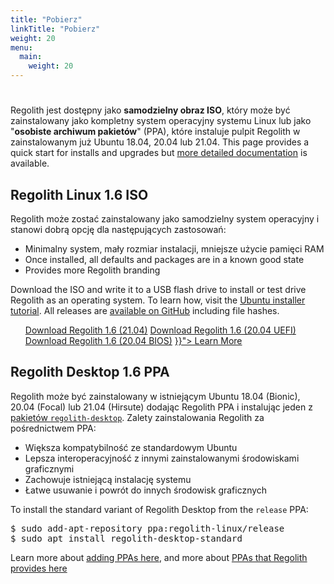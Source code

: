 ```yaml
---
title: "Pobierz"
linkTitle: "Pobierz"
weight: 20
menu:
  main:
    weight: 20
---
```


<div class="container text-center pt-5 mt-5">
    <div class="row">
        <div class="col col-md-auto"><h1><i class="fas fa-cloud-download-alt"></i></h1></div>
        <div class="col"><p>Regolith jest dostępny jako <b>samodzielny obraz ISO</b>, który może być zainstalowany jako kompletny system operacyjny systemu Linux lub jako "<b>osobiste archiwum pakietów</b>" (PPA), które instaluje pulpit Regolith w zainstalowanym już Ubuntu 18.04, 20.04 lub 21.04.  This page provides a quick start for installs and upgrades but <a href="../docs/getting-started/install">more detailed documentation</a> is available.</p>
        </div>
    </div>
</div>

<div class="container">
  <div class="row">
    <div class="col-sm p-5">
                <h2><i class="fas fa-compact-disc"></i> Regolith Linux 1.6 ISO</h2>
                <p>
                    Regolith może zostać zainstalowany jako samodzielny system operacyjny i stanowi dobrą opcję dla następujących zastosowań:
                    <ul>
                        <li>Minimalny system, mały rozmiar instalacji, mniejsze użycie pamięci RAM</li>
                        <li>Once installed, all defaults and packages are in a known good state</li>
                        <li>Provides more Regolith branding</li>
                    </ul>
                Download the ISO and write it to a USB flash drive to install or test drive Regolith as an operating system.  To learn how, visit the <a class="text-warning"  href="https://tutorials.ubuntu.com/tutorial/tutorial-install-ubuntu-desktop">Ubuntu installer tutorial</a>. All releases are <a href="https://github.com/regolith-linux/regolith-ubuntu-iso-builder/releases">available on GitHub</a> including file hashes.</p>         
                <div class="d-flex justify-content-center">
                <ul>
                <a class="btn btn-lg btn-secondary mr-3 mb-4" href="https://github.com/regolith-linux/regolith-ubuntu-iso-builder/releases/download/release-release-hirsute-hirsute_standard-1.6.0/Regolith_1.6.0_hirsute.iso">
                Download Regolith 1.6 (21.04)<i class="fas fa-cloud-download-alt ml-2 "></i></a>
                <a class="btn btn-lg btn-secondary mr-3 mb-4" href="https://github.com/regolith-linux/regolith-ubuntu-iso-builder/releases/download/release-release-focal-focal_standard-1.6.0/Regolith_1.6.0_focal.iso">
                Download Regolith 1.6 (20.04 UEFI) <i class="fas fa-cloud-download-alt ml-2 "></i></a>
                <a class="btn btn-lg btn-secondary mr-3 mb-4" href="https://github.com/regolith-linux/regolith-ubuntu-iso-builder/releases/download/release-release-focal-focal_legacy_boot-1.6.0/Regolith_1.6.0_focal.iso">
                Download Regolith 1.6 (20.04 BIOS)<i class="fas fa-cloud-download-alt ml-2 "></i></a>
                <a class="btn btn-lg btn-primary mr-3 mb-4" href="{{< relref "/docs" >}}">
                Learn More <i class="fas fa-book-reader ml-2"></i></a>
                </ul>
            </div>              
            </th>
    </div>
    <div class="col-sm p-5">
            <h2><i class="fas fa-download"></i> Regolith Desktop 1.6 PPA</h2>
            <p>
                    Regolith może być zainstalowany w istniejącym Ubuntu 18.04 (Bionic), 20.04 (Focal) lub 21.04 (Hirsute) dodając Regolith PPA i instalując jeden z <a href="../docs/getting-started/install/#desktop-packages">pakietów <code>regolith-desktop</code></a>.  Zalety zainstalowania Regolith za pośrednictwem PPA:
                    <ul>
                        <li>Większa kompatybilność ze standardowym Ubuntu</li>
                        <li>Lepsza interoperacyjność z innymi zainstalowanymi środowiskami graficznymi</li>
                        <li>Zachowuje istniejącą instalację systemu</li>
                        <li>Łatwe usuwanie i powrót do innych środowisk graficznych</li>
                    </ul>
                    <p>To install the standard variant of Regolith Desktop from the <code>release</code> PPA:
                    <pre class="border rounded p-2">
$ sudo add-apt-repository ppa:regolith-linux/release
$ sudo apt install regolith-desktop-standard</pre>
                    </p>Learn more about <a href="https://help.ubuntu.com/community/Repositories/CommandLine#Adding_Launchpad_PPA_Repositories">adding PPAs here</a>, and more about <a href="../docs/getting-started/install/#ppa-sources">PPAs that Regolith provides here</a>
                </p>
    </div>
  </div>
</div>
